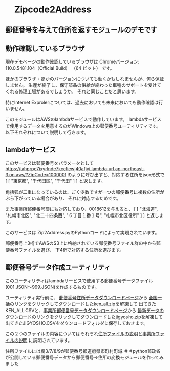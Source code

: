 # 　Zipcode2Address

## 郵便番号を与えて住所を返すモジュールのデモです

## 動作確認しているブラウザ

現在デモページの動作確認しているブラウザは
Chromeバージョン: 110.0.5481.104（Official Build） （64 ビット）
です。

ほかのブラウザ・ほかのバージョンについても動くかもしれませんが、何ら保証しません。
生産が終了し、保守部品の供給が終わった車種のサポートを受けてくれる修理工場があるでしょうか。
それと同じことだと思います。

特にInternet Exprolerについては、過去においても未来においても動作確認は行いません。

このモジュールはAWSのlambdaサービスで動作しています。
lambdaサービスで使用するデータを用意するのがWindows上の郵便番号ユーティリティです。
以下それぞれについて説明して行きます。

## lambdaサービス

このサービスは郵便番号をパラメータとして
<https://tahprpe7ixyrlnde7kccfiewj40afjyi.lambda-url.ap-northeast-3.on.aws/?ZipCode=1000001>
のように呼び出すと、対応する住所をjson形式で
[
  [
    "東京都",
    "千代田区",
    "千代田"
  ]
]
と返します。

角括弧が二重になっているのは、ごく少数ですが一つの郵便番号に複数の住所がぶら下がっている場合があり、
それに対応するためです。

また事業所郵便番号簿にも対応しており、0018612を与えると、
[
  [
    "北海道",
    "札幌市北区",
    "北二十四条西",
    "６丁目１番１号",
    "札幌市北区役所"
  ]
]
と返します。

このサービスは Zip2Address.pyのPythonコードによって実現されています。

郵便番号上3桁でAWSのS3上に格納されている郵便番号ファイル群の中から郵便番号ファイルを選び、
下4桁で対応する住所を選びます。

## 郵便番号データ作成ユーティリティ

このユーティリティはlambdaサービスで使用する郵便番号データファイル(001.JSON〜999.JSON)を作成するものです。

ユーティリティ実行前に、
[郵便番号住所データダウンロードページ](https://www.post.japanpost.jp/zipcode/dl/kogaki-zip.html)から
[全国一括](https://www.post.japanpost.jp/zipcode/dl/kogaki/zip/ken_all.zip)のリンクをクリックしてダウンロードしたken_all.zipを解凍して
出てきたKEN_ALL.CSVと、[事業所郵便番号データダウンロードページ](https://www.post.japanpost.jp/zipcode/dl/jigyosyo/index-zip.html)から
[最新データのダウンロード](https://www.post.japanpost.jp/zipcode/dl/jigyosyo/zip/jigyosyo.zip)のリンクをクリックしてダウンロードしたjigyosho.zipを解凍して
出てきたJIGYOSHO.CSVをダウンロードフォルダに保存しておきます。

この２つのファイルの内容についてはそれぞれ[住所ファイルの説明](https://www.post.japanpost.jp/zipcode/dl/readme.html)と[事業所ファイルの説明](https://www.post.japanpost.jp/zipcode/dl/jigyosyo/readme.html)
に説明されています。

住所ファイルには欄3/7/8/9が郵便番号都道府県市町村町域
＃＃python郵政省が公開している郵便番号データから郵便番号→住所の変換モジュールを作ってみました
